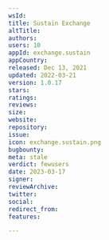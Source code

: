 ```yaml
---
wsId: 
title: Sustain Exchange
altTitle: 
authors: 
users: 10
appId: exchange.sustain
appCountry: 
released: Dec 13, 2021
updated: 2022-03-21
version: 1.0.17
stars: 
ratings: 
reviews: 
size: 
website: 
repository: 
issue: 
icon: exchange.sustain.png
bugbounty: 
meta: stale
verdict: fewusers
date: 2023-03-17
signer: 
reviewArchive: 
twitter: 
social: 
redirect_from: 
features: 

---
```


